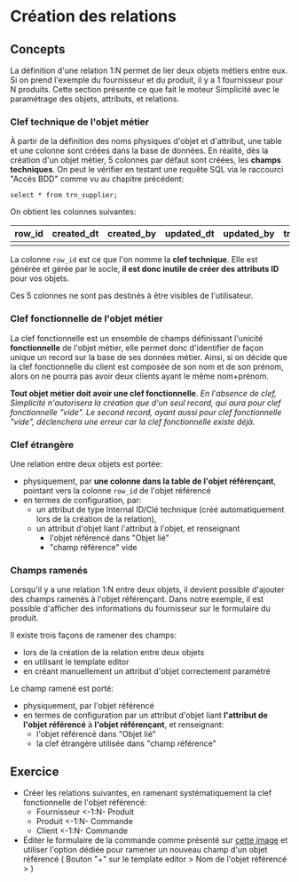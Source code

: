 Création des relations
====================

Concepts
---------------------------

La définition d'une relation 1:N permet de lier deux objets métiers entre eux. Si on prend l'exemple du fournisseur et du produit, il y a 1 fournisseur pour N produits. Cette section présente ce que fait le moteur Simplicité avec le paramétrage des objets, attributs, et relations.

### Clef technique de l'objet métier

À partir de la définition des noms physiques d'objet et d'attribut, une table et une colonne sont créées dans la base de données. En réalité, dès la création d'un objet métier, 5 colonnes par défaut sont créées, les **champs techniques**. On peut le vérifier en testant une requête SQL via le raccourci "Accès BDD" comme vu au chapitre précédent:

```
select * from trn_supplier;
```

On obtient les colonnes suivantes:

| row\_id | created\_dt | created\_by | updated\_dt | updated\_by | trn\_sup\_code |
|---------|-------------|-------------|-------------|-------------|----------------|
|         |             |             |             |             |                |

La colonne `row_id` est ce que l'on nomme la **clef technique**. Elle est générée et gérée par le socle, **il est donc inutile de créer des attributs ID** pour vos objets.

Ces 5 colonnes ne sont pas destinés à être visibles de l'utilisateur.

### Clef fonctionnelle de l'objet métier

La clef fonctionnelle est un ensemble de champs définissant l'unicité **fonctionnelle** de l'objet métier, elle permet donc d'identifier de façon unique un record sur la base de ses données métier. Ainsi, si on décide que la clef fonctionnelle du client est composée de son nom et de son prénom, alors on ne pourra pas avoir deux clients ayant le même nom+prénom. 

**Tout objet métier doit avoir une clef fonctionnelle**. *En l'absence de clef, Simplicité n'autorisera la création que d'un seul record, qui aura pour clef fonctionnelle "vide". Le second record, ayant aussi pour clef fonctionnelle "vide", déclenchera une erreur car la clef fonctionnelle existe déjà.*

### Clef étrangère

Une relation entre deux objets est portée:
- physiquement, par **une colonne dans la table de l'objet référençant**, pointant vers la colonne `row_id` de l'objet référencé
- en termes de configuration, par:
    - un attribut de type Internal ID/Clé technique (créé automatiquement lors de la création de la relation), 
    - un attribut d'objet liant l'attribut à l'objet, et renseignant
        - l'objet référencé dans "Objet lié"
        - "champ référence" vide

### Champs ramenés

Lorsqu'il y a une relation 1:N entre deux objets, il devient possible d'ajouter des champs ramenés à l'objet référençant. Dans notre exemple, il est possible d'afficher des informations du fournisseur sur le formulaire du produit.

Il existe trois façons de ramener des champs: 
- lors de la création de la relation entre deux objets
- en utilisant le template editor
- en créant manuellement un attribut d'objet correctement paramétré

Le champ ramené est porté:
- physiquement, par l'objet référencé
- en termes de configuration par un attribut d'objet liant **l'attribut de l'objet référencé** à **l'objet référençant**, et renseignant:
    - l'objet référencé dans "Objet lié"
    - la clef étrangère utilisée dans "champ référence"

Exercice
---------------------------

- Créer les relations suivantes, en ramenant systématiquement la clef fonctionnelle de l'objet référencé:
    - Fournisseur <-1:N- Produit
    - Produit <-1:N- Commande
    - Client <-1:N- Commande
- Éditer le formulaire de la commande comme présenté sur [cette image](#IMG_CLICK_formation_029.png) et utiliser l'option dédiée pour ramener un nouveau champ d'un objet référencé ( Bouton "+" sur le template editor > Nom de l'objet référencé > )

